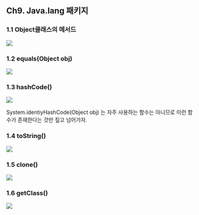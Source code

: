 ## Ch9. Java.lang 패키지

### 1.1 Object클래스의 메서드

![](C:\Users\IBK\Desktop\Java\200128_자바lang패키지\capture\1.PNG)



### 1.2 equals(Object obj)

![](C:\Users\IBK\Desktop\Java\200128_자바lang패키지\capture\2.PNG)



### 1.3 hashCode()

![](C:\Users\IBK\Desktop\Java\200128_자바lang패키지\capture\3.PNG)

System.identiyHashCode(Object obj) 는 자주 사용하는 함수는 아니므로 이런 함수가 존재한다는 것만 짚고 넘어가자.



### 1.4 toString()

![](C:\Users\IBK\Desktop\Java\200128_자바lang패키지\capture\4.PNG)



### 1.5 clone()

![](C:\Users\IBK\Desktop\Java\200128_자바lang패키지\capture\5.PNG)



### 1.6 getClass()

![](C:\Users\IBK\Desktop\Java\200128_자바lang패키지\capture\6.PNG)



